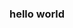 ### hello world

<!--
**jjjjj/jjjjj** is a ✨ _special_ ✨ repository because its `README.md` (this file) appears on your GitHub profile.
--!>

  <a href="https://hitalick.de" target="_blank>"hitalick</url>
